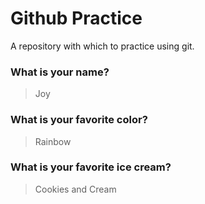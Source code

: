# Github Practice

A repository with which to practice using git.

### What is your name?

> Joy 


### What is your favorite color?

> Rainbow


### What is your favorite ice cream?

> Cookies and Cream
